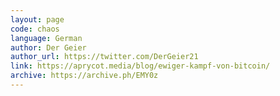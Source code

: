 ```yaml
---
layout: page
code: chaos
language: German
author: Der Geier
author_url: https://twitter.com/DerGeier21
link: https://aprycot.media/blog/ewiger-kampf-von-bitcoin/
archive: https://archive.ph/EMY0z
---
```

